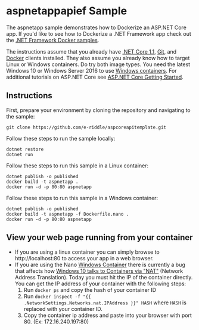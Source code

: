 # aspnetappapief Sample

The aspnetapp sample demonstrates how to Dockerize an ASP.NET Core app. If you'd like to see how to Dockerize a .NET Framework app check out the [.NET Framework Docker samples](https://github.com/Microsoft/dotnet-framework-docker-samples).

The instructions assume that you already have [.NET Core 1.1](https://github.com/dotnet/core/blob/master/release-notes/rc4-download.md), [Git](https://git-scm.com/downloads), and [Docker](https://www.docker.com/products/docker) clients installed. They also assume you already know how to target Linux or Windows containers. Do try both image types. You need the latest Windows 10 or Windows Server 2016 to use [Windows containers](http://aka.ms/windowscontainers). For additional tutorials on ASP.NET Core see [ASP.NET Core Getting Started](https://www.asp.net/get-started).

Instructions
------------

First, prepare your environment by cloning the repository and navigating to the sample:

```console
git clone https://github.com/e-riddle/aspcoreapitemplate.git 
```

Follow these steps to run the sample locally:

```console
dotnet restore
dotnet run
```

Follow these steps to run this sample in a Linux container:

```console
dotnet publish -o published
docker build -t aspnetapp .
docker run -d -p 80:80 aspnetapp
```

Follow these steps to run this sample in a  Windows container:

```console
dotnet publish -o published
docker build -t aspnetapp -f Dockerfile.nano .
docker run -d -p 80:80 aspnetapp
```

## View your web page running from your container
* If you are using a linux container you can simply browse to http://localhost:80 to access your app in a web browser.
* If you are using the Nano [Windows Container](https://docs.docker.com/docker-for-windows/) there is currently a bug that affects how [Windows 10 talks to Containers via "NAT"](https://github.com/Microsoft/Virtualization-Documentation/issues/181#issuecomment-252671828) (Network Address Translation). Today you must hit the IP of the container directly. You can get the IP address of your container with the following steps:
  1. Run `docker ps` and copy the hash of your container ID
  3. Run `docker inspect -f "{{ .NetworkSettings.Networks.nat.IPAddress }}" HASH` where `HASH` is replaced with your container ID.
  4. Copy the container ip address and paste into your browser with port 80. (Ex: 172.16.240.197:80)
